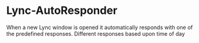 # Lync-AutoResponder
When a new Lync window is opened it automatically responds with one of the predefined responses.   Different responses based upon time of day
